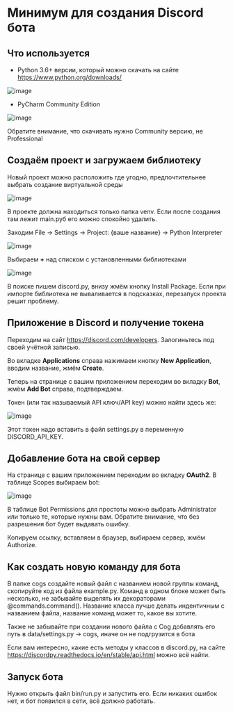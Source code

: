 # Минимум для создания Discord бота
## Что используется
 - Python 3.6+ версии, который можно скачать на сайте https://www.python.org/downloads/

![image](https://user-images.githubusercontent.com/71354808/119383128-a6ef0f80-bccb-11eb-8a20-7fcd0e5fe008.png)

 - PyCharm Community Edition

![image](https://user-images.githubusercontent.com/71354808/119383271-cb4aec00-bccb-11eb-9dee-08825f0eadd1.png)

Обратите внимание, что скачивать нужно Community версию, не Professional
## Создаём проект и загружаем библиотеку
Новый проект можно расположить где угодно, предпочтительнее выбрать создание виртуальной среды

![image](https://user-images.githubusercontent.com/71354808/119383655-444a4380-bccc-11eb-8c62-cccf4eabefdc.png)

В проекте должна находиться только папка venv. Если после создания там лежит main.pyб его можно спокойно удалить.

Заходим File -> Settings -> Project: {ваше название} -> Python Interpreter

![image](https://user-images.githubusercontent.com/71354808/119383996-ba4eaa80-bccc-11eb-8e70-681b45d2da0f.png)

Выбираем **+** над списком с установленными библиотеками

![image](https://user-images.githubusercontent.com/71354808/119384135-eb2edf80-bccc-11eb-8e76-e1c8ebea6633.png)

В поиске пишем discord.py, внизу жмём кнопку Install Package. Если при импорте библиотека не вываливается в подсказках, перезапуск проекта решит проблему.
## Приложение в Discord и получение токена
Переходим на сайт https://discord.com/developers. Залогиньтесь под своей учётной записью.

Во вкладке **Applications** справа нажимаем кнопку **New Application**, вводим название, жмём **Create**.

Теперь на странице с вашим приложением переходим во вкладку **Bot**, жмём **Add Bot** справа, подтверждаем.

Токен (или так называемый API ключ/API key) можно найти здесь же:

![image](https://user-images.githubusercontent.com/71354808/119385218-82e0fd80-bcce-11eb-8c2a-5484a84631cc.png)

Этот токен надо вставить в файл settings.py в переменную DISCORD_API_KEY.

## Добавление бота на свой сервер
На странице с вашим приложением переходим во вкладку **OAuth2**. В таблице Scopes выбираем bot:

![image](https://user-images.githubusercontent.com/71354808/119385747-42ce4a80-bccf-11eb-93b9-f187b4210f52.png)

В таблице Bot Permissions для простоты можно выбрать Administrator или только те, которые нужны вам. Обратите внимание, что без разрешения бот будет выдавать ошибку.

Копируем ссылку, вставляем в браузер, выбираем сервер, жмём Authorize.
## Как создать новую команду для бота
В папке cogs создайте новый файл с названием новой группы команд, скопируйте код из файла example.py. Команд в одном блоке может быть несколько, не забывайте выделять их декораторами @commands.command(). Название класса лучше делать индентичным с названием файла, название команд может то, какое вы хотите.

Также не забывайте при создании нового файла с Cog добавлять его путь в data/settings.py -> cogs, иначе он не подгрузится в бота

Если вам интересно, какие есть методы у классов в discord.py, на сайте https://discordpy.readthedocs.io/en/stable/api.html можно всё найти.

## Запуск бота
Нужно открыть файл bin/run.py и запустить его. Если никаких ошибок нет, и бот появился в сети, всё должно работать.
